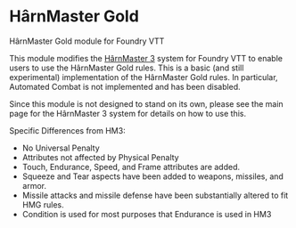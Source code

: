 # H&acirc;rnMaster Gold
H&acirc;rnMaster Gold module for Foundry VTT

This module modifies the [H&acirc;rnMaster 3](https://foundryvtt.com/packages/hm3) system for Foundry VTT
to enable users to use the H&acirc;rnMaster Gold rules.  This is a basic (and still experimental) implementation
of the H&acirc;rnMaster Gold rules.  In particular, Automated Combat is not implemented and has been disabled.

Since this module is not designed to stand on its own, please see the main page for the H&acirc;rnMaster 3 system
for details on how to use this.

Specific Differences from HM3:
* No Universal Penalty
* Attributes not affected by Physical Penalty
* Touch, Endurance, Speed, and Frame attributes are added.
* Squeeze and Tear aspects have been added to weapons, missiles, and armor.
* Missile attacks and missile defense have been substantially altered to fit HMG rules.
* Condition is used for most purposes that Endurance is used in HM3

